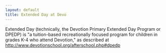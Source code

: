```yaml
---
layout: default
title: Extended Day at Devo
---
```

Extended Day (technically, the Devotion Primary Extended Day Program or DPEDP) is "a tuition-based recreationally focused program for children in grades K-4 who attend Devotion," as described at http://www.devotionschool.org/afterschool.php#dpedp
